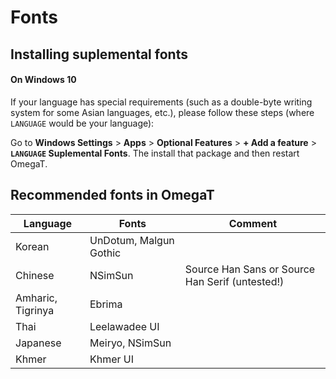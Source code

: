 # Fonts

## Installing suplemental fonts 

#### On Windows 10

If your language has special requirements (such as a double-byte writing system for some Asian languages, etc.), please follow these steps (where `LANGUAGE` would be your language): 

Go to **Windows Settings** > **Apps** > **Optional Features** > **+ Add a feature** > **`LANGUAGE` Suplemental Fonts**. The install that package and then restart OmegaT.


## Recommended fonts in OmegaT

| Language           | Fonts                   | Comment  |
|---|---|---|
| Korean             | UnDotum, Malgun Gothic |  |
| Chinese            | NSimSun  			  | Source Han Sans or Source Han Serif (untested!)   |         
| Amharic, Tigrinya  | Ebrima                 |  |          
| Thai               | Leelawadee UI          |  |                   
| Japanese           | Meiryo, NSimSun        |  |
| Khmer              | Khmer UI               |  |

<!-- Japan recomments font Meiryo for the PISA preview – untested in Windows or OmegaT  --> 

